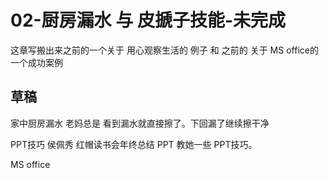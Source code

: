 # 02-厨房漏水 与 皮搋子技能-未完成

这章写搬出来之前的一个关于 用心观察生活的 例子 和 之前的 关于 MS  office的 一个成功案例

## 草稿

家中厨房漏水 老妈总是 看到漏水就直接擦了。下回漏了继续擦干净

PPT技巧 侯佩秀 红帽读书会年终总结 PPT 教她一些 PPT技巧。&#x20;

MS office






